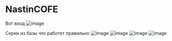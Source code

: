 # NastinCOFE
Вот вход
![image](https://user-images.githubusercontent.com/117487209/231680750-3fc933c5-8bc0-4d4b-96d8-71dafa77f58c.png)
 
 
 
 
Скрин из базы что работет правильно
![image](https://user-images.githubusercontent.com/117487209/231680797-1c972bfa-c04e-4d38-a5a7-64d3c5c655a5.png)
![image](https://user-images.githubusercontent.com/117487209/231680850-835f5303-c062-45c9-8c64-85b4cc4dd4ee.png)
![image](https://user-images.githubusercontent.com/117487209/231680908-6b930db4-c534-41c0-9bdd-da716cd494da.png)
![image](https://user-images.githubusercontent.com/117487209/231680961-b1c5e89c-9705-42a1-a99f-307f1721706a.png)
